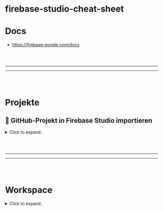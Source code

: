 # firebase-studio-cheat-sheet

# Docs
- https://firebase.google.com/docs












<br><br>
________
________
<br><br>



# Projekte

## 🚀 GitHub-Projekt in Firebase Studio importieren

<details><summary>Click to expand..</summary>

### Schritte:

1. **Anmelden und Firebase Studio öffnen**  
   Melde dich mit deinem Google-Konto an und öffne [Firebase Studio](https://studio.firebase.google.com).

2. **Projekt importieren**  
   Klicke auf **„Projekt importieren“** – das Dialogfeld erscheint.

3. **Repo-URL eingeben**  
   Trage deine GitHub-Repository-URL in das Feld **„Repo-URL“** ein.

4. **Projektname festlegen**  
   Gib einen Namen für dein Projekt ein.

5. **Flutter-App auswählen (optional)**  
   - Wenn du ein Flutter-Projekt importierst, aktiviere: **„Dies ist eine Flutter-App“**  
   - Andernfalls: Haken weglassen.

6. **Import starten**  
   Klicke auf **„Importieren“**.

7. **Authentifizierung (falls erforderlich)**  
   Falls das Repository **privat** ist:
   - Du wirst aufgefordert, dich zu authentifizieren.
   - Für GitHub: Folge den Anweisungen und kopiere ein **Zugriffstoken**.

✅ That’s it.

</details>

















<br><br>
________
________
<br><br>

# Workspace

<details><summary>Click to expand..</summary>


## 🔧 Firebase Studio – Arbeitsbereich anpassen

Firebase Studio nutzt **Nix** zur Definition reproduzierbarer Entwicklungsumgebungen. Alle Anpassungen erfolgen über `.idx/dev.nix`.

---

### 🛠 dev.nix – Aufbau

```nix
{ pkgs, ... }: {
  channel = "stable-23.11"; # oder "unstable"

  packages = [
    pkgs.nodejs_20
  ];

  env = {
    SOME_ENV_VAR = "hello";
  };

  idx.extensions = [
    "angular.ng-template"
  ];

  idx.previews = {
    enable = true;
    previews = {
      web = {
        command = [ "npm" "run" "start" "--" "--port" "$PORT" "--host" "0.0.0.0" "--disable-host-check" ];
        manager = "web";
        # cwd = "app/client"; # optional
      };
    };
  };
}
```

---

### 📦 Systemtools hinzufügen

- Verwende [search.nixos.org/packages](https://search.nixos.org/packages)
- Beispiel:
```nix
packages = [
  pkgs.nodejs_20
  pkgs.yarn
  pkgs.docker
];
```

---

### 🌍 Globale Umgebungsvariablen

```nix
env = {
  NODE_ENV = "development";
  API_URL = "http://localhost:3000";
};
```

---

### 🧩 IDE-Erweiterungen

Zwei Wege:
1. Manuell via UI (für persönliche Addons)
2. Automatisch in `dev.nix` (für projektspezifische Erweiterungen):
```nix
idx.extensions = [
  "angular.ng-template"
  "esbenp.prettier-vscode"
];
```
→ IDs via [open-vsx.org](https://open-vsx.org) finden.

---

### ⚙️ Dienste aktivieren

Firebase Studio unterstützt Services via `services.*`:

```nix
services.redis.enable = true;
services.mysql.enable = true;
services.pubsub.enable = true;
```

---

### ☁️ gcloud CLI + Komponenten

```nix
packages = [
  (pkgs.google-cloud-sdk.withExtraComponents [
    pkgs.google-cloud-sdk.components.cloud-datastore-emulator
  ])
];
```

---

### ⚡ Lokale Node-Binärdateien nutzen

- Terminal: `npx <tool>`
- Oder direkt, wenn `node_modules/.bin` im Pfad

---

### 🖼️ Arbeitsbereichs-Icon

- Lege `icon.png` in `.idx/` ab → wird im Dashboard angezeigt  
  Tipp: Unterschiedliche Icons für Branches (Dev/Prod)

---

### 🎯 Vorschau konfigurieren

- `idx.previews` steuert, wie Vorschauen gestartet werden  
- `$PORT` wird automatisch von Firebase Studio vergeben

---

### 📦 Projekt zippen

- Rechtsklick im Explorer → *Zip und herunterladen*  
- Oder Menü: Datei > Ordner öffnen → `/home/user` wählen → zippen

---

### 🧬 Reproduzierbarkeit

Dank Nix ist die dev.nix:
- **Deklarativ** – beschreibt exakt die Umgebung
- **Reproduzierbar** – jeder bekommt dieselbe Dev-Umgebung
- **Versionierbar** – via Git

---

### 🧰 Weitere Ressourcen

- 🔍 [Nix Packages Search](https://search.nixos.org/packages)
- 📚 [dev.nix Referenz](https://firebase.google.com/docs/studio/customize-workspace)
- 🧪 [Benutzerdefinierte Vorlagen](https://firebase.google.com/docs/studio/custom-templates)

</details>




